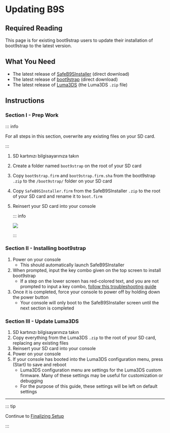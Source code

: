 # Updating B9S

## Required Reading

This page is for existing boot9strap users to update their installation of boot9strap to the latest version.

## What You Need

- The latest release of [SafeB9SInstaller](https://github.com/d0k3/SafeB9SInstaller/releases/download/v0.0.7/SafeB9SInstaller-20170605-122940.zip) (direct download)
- The latest release of [boot9strap](https://github.com/SciresM/boot9strap/releases/download/1.4/boot9strap-1.4.zip) (direct download)
- The latest release of [Luma3DS](https://github.com/LumaTeam/Luma3DS/releases/latest) (the Luma3DS `.zip` file)

## Instructions

### Section I - Prep Work

::: info

For all steps in this section, overwrite any existing files on your SD card.

:::

1. SD kartınızı bilgisayarınıza takın
2. Create a folder named `boot9strap` on the root of your SD card
3. Copy `boot9strap.firm` and `boot9strap.firm.sha` from the boot9strap `.zip` to the `/boot9strap/` folder on your SD card
4. Copy `SafeB9SInstaller.firm` from the SafeB9SInstaller `.zip` to the root of your SD card and rename it to `boot.firm`
5. Reinsert your SD card into your console

   ::: info

   ![](/images/screenshots/updateb9s-root-layout.png)

   :::

### Section II - Installing boot9strap

1. Power on your console
   - This should automatically launch SafeB9SInstaller
2. When prompted, input the key combo given on the top screen to install boot9strap
   - If a step on the lower screen has red-colored text, and you are not prompted to input a key combo, [follow this troubleshooting guide](troubleshooting#issues-with-safeb9sinstaller)
3. Once it is completed, force your console to power off by holding down the power button
   - Your console will only boot to the SafeB9SInstaller screen until the next section is completed

### Section III - Update Luma3DS

1. SD kartınızı bilgisayarınıza takın
2. Copy everything from the Luma3DS `.zip` to the root of your SD card, replacing any existing files
3. Reinsert your SD card into your console
4. Power on your console
5. If your console has booted into the Luma3DS configuration menu, press (Start) to save and reboot
   - Luma3DS configuration menu are settings for the Luma3DS custom firmware. Many of these settings may be useful for customization or debugging
   - For the purpose of this guide, these settings will be left on default settings

___

::: tip

Continue to [Finalizing Setup](finalizing-setup)

:::
